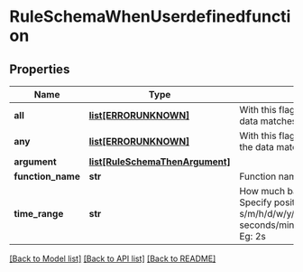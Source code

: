 # RuleSchemaWhenUserdefinedfunction

## Properties
Name | Type | Description | Notes
------------ | ------------- | ------------- | -------------
**all** | [**list[ERRORUNKNOWN]**](.md) | With this flag, result is set to True only if all the data matches the given condition | [optional] 
**any** | [**list[ERRORUNKNOWN]**](.md) | With this flag, result is set to True if any one of the data matches the condition | [optional] 
**argument** | [**list[RuleSchemaThenArgument]**](RuleSchemaThenArgument.md) |  | [optional] 
**function_name** | **str** | Function name | 
**time_range** | **str** | How much back in time should we look for data. Specify positive integer followed by s/m/h/d/w/y/o representing seconds/minutes/hours/days/weeks/years/offset. Eg: 2s | [optional] 

[[Back to Model list]](../README.md#documentation-for-models) [[Back to API list]](../README.md#documentation-for-api-endpoints) [[Back to README]](../README.md)


